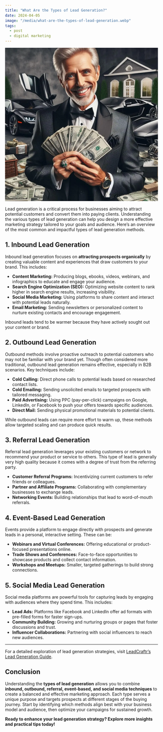 ```yaml
---
title: "What Are the Types of Lead Generation?"
date: 2024-04-05
image: "/media/what-are-the-types-of-lead-generation.webp"
tags:
  - post
  - digital marketing
---
```


![What Are the Types of Lead Generation?](/media/what-are-the-types-of-lead-generation.webp)

Lead generation is a critical process for businesses aiming to attract potential customers and convert them into paying clients. Understanding the various types of lead generation can help you design a more effective marketing strategy tailored to your goals and audience. Here’s an overview of the most common and impactful types of lead generation methods.

## 1. **Inbound Lead Generation**

Inbound lead generation focuses on **attracting prospects organically** by creating valuable content and experiences that draw customers to your brand. This includes:

- **Content Marketing:** Producing blogs, ebooks, videos, webinars, and infographics to educate and engage your audience.
- **Search Engine Optimization (SEO):** Optimizing website content to rank higher in search engine results, increasing visibility.
- **Social Media Marketing:** Using platforms to share content and interact with potential leads naturally.
- **Email Marketing:** Sending newsletters or personalized content to nurture existing contacts and encourage engagement.

Inbound leads tend to be warmer because they have actively sought out your content or brand.

## 2. **Outbound Lead Generation**

Outbound methods involve proactive outreach to potential customers who may not be familiar with your brand yet. Though often considered more traditional, outbound lead generation remains effective, especially in B2B scenarios. Key techniques include:

- **Cold Calling:** Direct phone calls to potential leads based on researched contact lists.
- **Cold Emailing:** Sending unsolicited emails to targeted prospects with tailored messaging.
- **Paid Advertising:** Using PPC (pay-per-click) campaigns on Google, LinkedIn, or Facebook to push your offers towards specific audiences.
- **Direct Mail:** Sending physical promotional materials to potential clients.

While outbound leads can require more effort to warm up, these methods allow targeted scaling and can produce quick results.

## 3. **Referral Lead Generation**

Referral lead generation leverages your existing customers or network to recommend your product or service to others. This type of lead is generally very high quality because it comes with a degree of trust from the referring party.

- **Customer Referral Programs:** Incentivizing current customers to refer friends or colleagues.
- **Partner and Affiliate Programs:** Collaborating with complementary businesses to exchange leads.
- **Networking Events:** Building relationships that lead to word-of-mouth referrals.

## 4. **Event-Based Lead Generation**

Events provide a platform to engage directly with prospects and generate leads in a personal, interactive setting. These can be:

- **Webinars and Virtual Conferences:** Offering educational or product-focused presentations online.
- **Trade Shows and Conferences:** Face-to-face opportunities to showcase products and collect contact information.
- **Workshops and Meetups:** Smaller, targeted gatherings to build strong connections.

## 5. **Social Media Lead Generation**

Social media platforms are powerful tools for capturing leads by engaging with audiences where they spend time. This includes:

- **Lead Ads:** Platforms like Facebook and LinkedIn offer ad formats with pre-filled forms for faster sign-ups.
- **Community Building:** Growing and nurturing groups or pages that foster discussions and trust.
- **Influencer Collaborations:** Partnering with social influencers to reach new audiences.

---

For a detailed exploration of lead generation strategies, visit [LeadCraftr’s Lead Generation Guide](https://leadcraftr.com/posts/lead-generation/).

## Conclusion

Understanding the **types of lead generation** allows you to combine **inbound, outbound, referral, event-based, and social media techniques** to create a balanced and effective marketing approach. Each type serves a unique purpose and targets prospects at different stages of the buying journey. Start by identifying which methods align best with your business model and audience, then optimize your campaigns for sustained growth.

**Ready to enhance your lead generation strategy? Explore more insights and practical tips today!**
